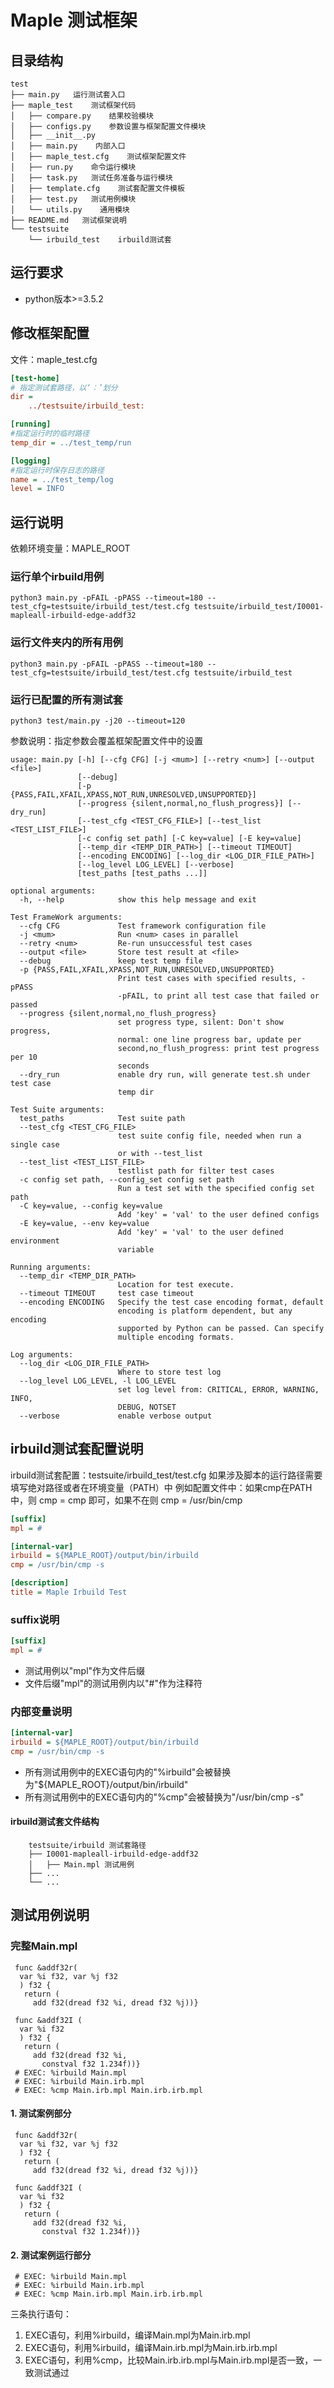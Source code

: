 # Maple 测试框架

## 目录结构

```shell
test
├── main.py   运行测试套入口
├── maple_test    测试框架代码
│   ├── compare.py    结果校验模块
│   ├── configs.py    参数设置与框架配置文件模块
│   ├── __init__.py
│   ├── main.py    内部入口
│   ├── maple_test.cfg    测试框架配置文件
│   ├── run.py    命令运行模块
│   ├── task.py   测试任务准备与运行模块
│   ├── template.cfg    测试套配置文件模板
│   ├── test.py   测试用例模块
│   └── utils.py    通用模块
├── README.md   测试框架说明
└── testsuite
    └── irbuild_test    irbuild测试套
```

## 运行要求

* python版本>=3.5.2

## 修改框架配置

文件：maple_test.cfg

```ini
[test-home]
# 指定测试套路径，以‘：’划分
dir =
    ../testsuite/irbuild_test:

[running]
#指定运行时的临时路径
temp_dir = ../test_temp/run

[logging]
#指定运行时保存日志的路径
name = ../test_temp/log
level = INFO
```

## 运行说明

依赖环境变量：MAPLE_ROOT

### 运行单个irbuild用例

```shell
python3 main.py -pFAIL -pPASS --timeout=180 --test_cfg=testsuite/irbuild_test/test.cfg testsuite/irbuild_test/I0001-mapleall-irbuild-edge-addf32
```

### 运行文件夹内的所有用例

```shell
python3 main.py -pFAIL -pPASS --timeout=180 --test_cfg=testsuite/irbuild_test/test.cfg testsuite/irbuild_test
```

### 运行已配置的所有测试套

```shell
python3 test/main.py -j20 --timeout=120
```

参数说明：指定参数会覆盖框架配置文件中的设置

```shell
usage: main.py [-h] [--cfg CFG] [-j <mum>] [--retry <num>] [--output <file>]
               [--debug]
               [-p {PASS,FAIL,XFAIL,XPASS,NOT_RUN,UNRESOLVED,UNSUPPORTED}]
               [--progress {silent,normal,no_flush_progress}] [--dry_run]
               [--test_cfg <TEST_CFG_FILE>] [--test_list <TEST_LIST_FILE>]
               [-c config set path] [-C key=value] [-E key=value]
               [--temp_dir <TEMP_DIR_PATH>] [--timeout TIMEOUT]
               [--encoding ENCODING] [--log_dir <LOG_DIR_FILE_PATH>]
               [--log_level LOG_LEVEL] [--verbose]
               [test_paths [test_paths ...]]

optional arguments:
  -h, --help            show this help message and exit

Test FrameWork arguments:
  --cfg CFG             Test framework configuration file
  -j <mum>              Run <num> cases in parallel
  --retry <num>         Re-run unsuccessful test cases
  --output <file>       Store test result at <file>
  --debug               keep test temp file
  -p {PASS,FAIL,XFAIL,XPASS,NOT_RUN,UNRESOLVED,UNSUPPORTED}
                        Print test cases with specified results, -pPASS
                        -pFAIL, to print all test case that failed or passed
  --progress {silent,normal,no_flush_progress}
                        set progress type, silent: Don't show progress,
                        normal: one line progress bar, update per
                        second,no_flush_progress: print test progress per 10
                        seconds
  --dry_run             enable dry run, will generate test.sh under test case
                        temp dir

Test Suite arguments:
  test_paths            Test suite path
  --test_cfg <TEST_CFG_FILE>
                        test suite config file, needed when run a single case
                        or with --test_list
  --test_list <TEST_LIST_FILE>
                        testlist path for filter test cases
  -c config set path, --config_set config set path
                        Run a test set with the specified config set path
  -C key=value, --config key=value
                        Add 'key' = 'val' to the user defined configs
  -E key=value, --env key=value
                        Add 'key' = 'val' to the user defined environment
                        variable

Running arguments:
  --temp_dir <TEMP_DIR_PATH>
                        Location for test execute.
  --timeout TIMEOUT     test case timeout
  --encoding ENCODING   Specify the test case encoding format, default
                        encoding is platform dependent, but any encoding
                        supported by Python can be passed. Can specify
                        multiple encoding formats.

Log arguments:
  --log_dir <LOG_DIR_FILE_PATH>
                        Where to store test log
  --log_level LOG_LEVEL, -l LOG_LEVEL
                        set log level from: CRITICAL, ERROR, WARNING, INFO,
                        DEBUG, NOTSET
  --verbose             enable verbose output

```

## irbuild测试套配置说明

irbuild测试套配置：testsuite/irbuild_test/test.cfg
如果涉及脚本的运行路径需要填写绝对路径或者在环境变量（PATH）中
例如配置文件中：如果cmp在PATH中，则 cmp = cmp 即可，如果不在则 cmp = /usr/bin/cmp

```ini
[suffix]
mpl = #

[internal-var]
irbuild = ${MAPLE_ROOT}/output/bin/irbuild
cmp = /usr/bin/cmp -s

[description]
title = Maple Irbuild Test
```

### suffix说明

```ini
[suffix]
mpl = #
```

* 测试用例以"mpl"作为文件后缀
* 文件后缀"mpl"的测试用例内以"#"作为注释符

### 内部变量说明

```ini
[internal-var]
irbuild = ${MAPLE_ROOT}/output/bin/irbuild
cmp = /usr/bin/cmp -s
```

* 所有测试用例中的EXEC语句内的"%irbuild"会被替换为"${MAPLE_ROOT}/output/bin/irbuild"
* 所有测试用例中的EXEC语句内的"%cmp"会被替换为"/usr/bin/cmp -s"

#### irbuild测试套文件结构

```shell
    testsuite/irbuild 测试套路径
    ├── I0001-mapleall-irbuild-edge-addf32
    │   ├── Main.mpl 测试用例
    ├── ...
    └── ...
```

## 测试用例说明

### 完整Main.mpl

```
 func &addf32r(
  var %i f32, var %j f32
  ) f32 { 
   return (
     add f32(dread f32 %i, dread f32 %j))}

 func &addf32I (
  var %i f32
  ) f32 { 
   return (
     add f32(dread f32 %i,
       constval f32 1.234f))}
 # EXEC: %irbuild Main.mpl
 # EXEC: %irbuild Main.irb.mpl
 # EXEC: %cmp Main.irb.mpl Main.irb.irb.mpl
```

#### 1. 测试案例部分

```
 func &addf32r(
  var %i f32, var %j f32
  ) f32 { 
   return (
     add f32(dread f32 %i, dread f32 %j))}

 func &addf32I (
  var %i f32
  ) f32 { 
   return (
     add f32(dread f32 %i,
       constval f32 1.234f))}
```

#### 2. 测试案例运行部分

```
 # EXEC: %irbuild Main.mpl
 # EXEC: %irbuild Main.irb.mpl
 # EXEC: %cmp Main.irb.mpl Main.irb.irb.mpl
```

三条执行语句：

1. EXEC语句，利用%irbuild，编译Main.mpl为Main.irb.mpl
2. EXEC语句，利用%irbuild，编译Main.irb.mpl为Main.irb.irb.mpl
3. EXEC语句，利用%cmp，比较Main.irb.irb.mpl与Main.irb.mpl是否一致，一致测试通过

